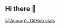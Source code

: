## Hi there 👋

[![Anurag's GitHub stats](https://github-readme-stats.vercel.app/api?username=sqlare)](https://github.com/anuraghazra/github-readme-stats)
